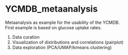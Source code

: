 # YCMDB_metaanalysis

Metaanalysis as example for the usability of the YCMDB.     
First example is based on glucose uptake rates.

1. Data curation
2. Visualization of distributions and correlations (pairplot)
3. Data exploration (PCA/UMAP/kmeans clustering) 
